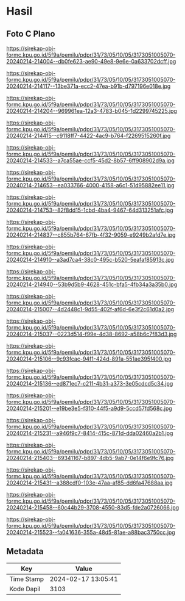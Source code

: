 # Hasil

## Foto C Plano

https://sirekap-obj-formc.kpu.go.id/5f9a/pemilu/pdpr/31/73/05/10/05/3173051005070-20240214-214004--db0fe623-ae90-49e8-9e6e-0a633702dcff.jpg

https://sirekap-obj-formc.kpu.go.id/5f9a/pemilu/pdpr/31/73/05/10/05/3173051005070-20240214-214117--13be371a-ecc2-47ea-b91b-d797196e018e.jpg

https://sirekap-obj-formc.kpu.go.id/5f9a/pemilu/pdpr/31/73/05/10/05/3173051005070-20240214-214204--969961ea-12a3-4783-b045-1d2299745225.jpg

https://sirekap-obj-formc.kpu.go.id/5f9a/pemilu/pdpr/31/73/05/10/05/3173051005070-20240214-214415--c9118ff7-4422-4ac9-b764-f2269515260f.jpg

https://sirekap-obj-formc.kpu.go.id/5f9a/pemilu/pdpr/31/73/05/10/05/3173051005070-20240214-214533--a7ca55ae-ccf5-45d2-8b57-6ff908902d9a.jpg

https://sirekap-obj-formc.kpu.go.id/5f9a/pemilu/pdpr/31/73/05/10/05/3173051005070-20240214-214653--ea033766-4000-4158-a6c1-51d95882ee11.jpg

https://sirekap-obj-formc.kpu.go.id/5f9a/pemilu/pdpr/31/73/05/10/05/3173051005070-20240214-214753--82f8dd15-1cbd-4ba4-9467-64d313251afc.jpg

https://sirekap-obj-formc.kpu.go.id/5f9a/pemilu/pdpr/31/73/05/10/05/3173051005070-20240214-214837--c855b764-67fb-4f32-9059-e9249b2afd7e.jpg

https://sirekap-obj-formc.kpu.go.id/5f9a/pemilu/pdpr/31/73/05/10/05/3173051005070-20240214-214910--a3ad7ca4-38c0-495c-b520-5eafaf85913c.jpg

https://sirekap-obj-formc.kpu.go.id/5f9a/pemilu/pdpr/31/73/05/10/05/3173051005070-20240214-214940--53b9d5b9-4628-451c-bfa5-4fb34a3a35b0.jpg

https://sirekap-obj-formc.kpu.go.id/5f9a/pemilu/pdpr/31/73/05/10/05/3173051005070-20240214-215007--4d2448c1-9d55-402f-af6d-6e3f2c61d0a2.jpg

https://sirekap-obj-formc.kpu.go.id/5f9a/pemilu/pdpr/31/73/05/10/05/3173051005070-20240214-215037--0223d514-f99e-4d38-8692-a58b6c7f83d3.jpg

https://sirekap-obj-formc.kpu.go.id/5f9a/pemilu/pdpr/31/73/05/10/05/3173051005070-20240214-215106--9c93fcac-94f1-424d-891a-551ae395f400.jpg

https://sirekap-obj-formc.kpu.go.id/5f9a/pemilu/pdpr/31/73/05/10/05/3173051005070-20240214-215136--ed871ec7-c211-4b31-a373-3e05cdcd5c34.jpg

https://sirekap-obj-formc.kpu.go.id/5f9a/pemilu/pdpr/31/73/05/10/05/3173051005070-20240214-215201--e19be3e5-f310-44f5-a9d9-5ccd57fd568c.jpg

https://sirekap-obj-formc.kpu.go.id/5f9a/pemilu/pdpr/31/73/05/10/05/3173051005070-20240214-215231--a946f9c7-8414-415c-871d-dda02460a2b1.jpg

https://sirekap-obj-formc.kpu.go.id/5f9a/pemilu/pdpr/31/73/05/10/05/3173051005070-20240214-215403--69341167-b897-4db5-9ab7-0e14f6e9fc76.jpg

https://sirekap-obj-formc.kpu.go.id/5f9a/pemilu/pdpr/31/73/05/10/05/3173051005070-20240214-215431--a388cdf0-103e-47aa-af85-dd6fa47688aa.jpg

https://sirekap-obj-formc.kpu.go.id/5f9a/pemilu/pdpr/31/73/05/10/05/3173051005070-20240214-215458--60c44b29-3708-4550-83d5-fde2a0726066.jpg

https://sirekap-obj-formc.kpu.go.id/5f9a/pemilu/pdpr/31/73/05/10/05/3173051005070-20240214-215523--fa041636-355a-48d5-81ae-a88bac3750cc.jpg


## Metadata

| Key        | Value               |
| ---------- | ------------------- |
| Time Stamp | 2024-02-17 13:05:41 |
| Kode Dapil | 3103                |



